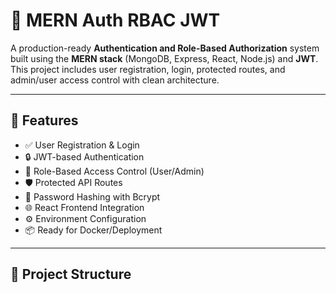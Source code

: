 # 🔐 MERN Auth RBAC JWT

A production-ready **Authentication and Role-Based Authorization** system built using the **MERN stack** (MongoDB, Express, React, Node.js) and **JWT**. This project includes user registration, login, protected routes, and admin/user access control with clean architecture.

---

## 🚀 Features

- ✅ User Registration & Login
- 🔒 JWT-based Authentication
- 🔐 Role-Based Access Control (User/Admin)
- 🛡️ Protected API Routes
- 🧾 Password Hashing with Bcrypt
- 🌐 React Frontend Integration
- ⚙️ Environment Configuration
- 📦 Ready for Docker/Deployment

---

## 📁 Project Structure


